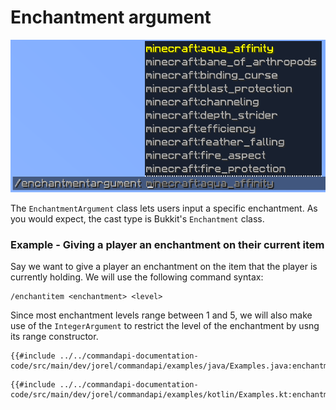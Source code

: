 # Enchantment argument

![An enchantment argument suggesting a list of Minecraft enchantments](./images/arguments/enchantment.png)

The `EnchantmentArgument` class lets users input a specific enchantment. As you would expect, the cast type is Bukkit's `Enchantment` class.

<div class="example">

### Example - Giving a player an enchantment on their current item

Say we want to give a player an enchantment on the item that the player is currently holding. We will use the following command syntax:

```mccmd
/enchantitem <enchantment> <level>
```

Since most enchantment levels range between 1 and 5, we will also make use of the `IntegerArgument` to restrict the level of the enchantment by usng its range constructor.

<div class="multi-pre">

```java,Java
{{#include ../../commandapi-documentation-code/src/main/dev/jorel/commandapi/examples/java/Examples.java:enchantmentarguments}}
```

```kotlin,Kotlin
{{#include ../../commandapi-documentation-code/src/main/dev/jorel/commandapi/examples/kotlin/Examples.kt:enchantmentarguments}}
```

</div>

</div>
